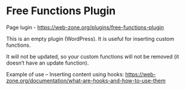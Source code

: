 # Free Functions Plugin

Page lugin - https://web-zone.org/plugins/free-functions-plugin

This is an empty plugin (WordPress). It is useful for inserting custom functions.

It will not be updated, so your custom functions will not be removed (it doesn’t have an update function).

Example of use – Inserting content using hooks: https://web-zone.org/documentation/what-are-hooks-and-how-to-use-them
